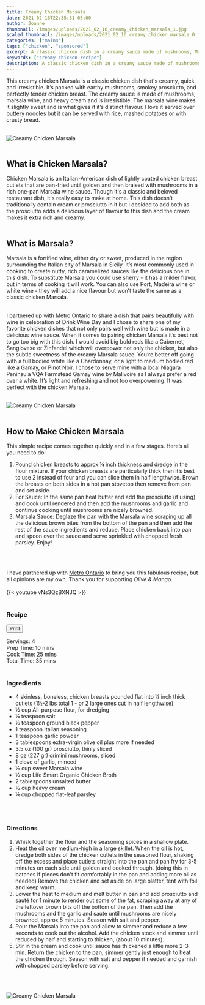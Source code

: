 ```yaml
---
title: Creamy Chicken Marsala
date: 2021-02-16T22:35:31-05:00
author: Joanne
thumbnail: /images/uploads/2021_02_16_creamy_chicken_marsala_1.jpg
scaled_thumbnail: /images/uploads/2021_02_16_creamy_chicken_marsala_0.jpg
categories: ["mains"]
tags: ["chicken", "sponsored"]
excerpt: A classic chicken dish in a creamy sauce made of mushrooms, Marsala wine and cream
keywords: ["creamy chicken recipe"]
description: A classic chicken dish in a creamy sauce made of mushrooms, Marsala wine and cream
---
```

<span class="blog-text">

This creamy chicken Marsala is a classic chicken dish that's creamy, quick, and irresistible. It’s packed with earthy mushrooms, smokey prosciutto, and perfectly tender chicken breast. The creamy sauce is made of mushrooms, marsala wine, and heavy cream and is irresistible. The marsala wine makes it slightly sweet and is what gives it it’s distinct flavour. I love it served over buttery noodles but it can be served with rice, mashed potatoes or with crusty bread.
</br>
</br>

![Creamy Chicken Marsala](/images/uploads/2021_02_16_creamy_chicken_marsala_2.jpg)
</br>
</br>

## What is Chicken Marsala? 
Chicken Marsala is an Italian-American dish of lightly coated chicken breast cutlets that are pan-fried until golden and then braised with mushrooms in a rich one-pan Marsala wine sauce. Though it's a classic and beloved restaurant dish, it's really easy to make at home. This dish doesn’t traditionally contain cream or prosciutto in it but I decided to add both as the prosciutto adds a delicious layer of flavour to this dish and the cream makes it  extra rich and creamy. 
</br>
</br>

## What is Marsala? 
Marsala is a fortified wine, either dry or sweet, produced in the region surrounding the Italian city of Marsala in Sicily. It’s most commonly used in cooking to create nutty, rich caramelized sauces like the delicious one in this dish. To substitute Marsala you could use sherry - it has a milder flavor, but in terms of cooking it will work. You can also use Port, Madeira wine or white wine - they will add a nice flavour but won’t taste the same as a classic chicken Marsala. 
</br>
</br>

I partnered up with Metro Ontario to share a dish that pairs beautifully with wine in celebration of Drink Wine Day and I chose to share one of my favorite chicken dishes that not only pairs well with wine but is made in a delicious wine sauce. When it comes to pairing chicken Marsala it’s best not to go too big with this dish. I would avoid big bold reds like a Cabernet, Sangiovese or Zinfandel which will overpower not only the chicken, but also the subtle sweetness of the creamy Marsala sauce. You’re better off going with a full bodied white like a Chardonnay, or a light to medium bodied red like a Gamay, or Pinot Noir. I chose to serve mine with a local Niagara Peninsula VQA Farmstead Gamay wine by Malivoire as I always prefer a red over a white. It’s light and refreshing and not too overpowering. It was perfect with the chicken Marsala.
</br>
</br>

![Creamy Chicken Marsala](/images/uploads/2021_02_16_creamy_chicken_marsala_3.jpg)
</br>
</br>

## How to Make Chicken Marsala
This simple recipe comes together quickly and in a few stages. Here’s all you need to do:
1.	Pound chicken breasts to approx ¼ inch thickness and dredge in the flour mixture. If your chicken breasts are particularly thick then it’s best to use 2 instead of four and you can slice them in half lengthwise. Brown the breasts on both sides in a hot pan stovetop then remove from pan and set aside. 
2.	For Sauce: In the same pan heat butter and add the prosciutto (if using) and cook until rendered and then add the mushrooms and garlic and continue cooking until mushrooms are nicely browned.
3.	Marsala Sauce: Deglaze the pan with the Marsala wine scraping up all the delicious brown bites from the bottom of the pan and then add the rest of the sauce ingredients and reduce. Place chicken back into pan and spoon over the sauce and serve sprinkled with chopped fresh parsley. Enjoy! 
</br>
</br>

I have partnered up with <span class="highlight"><a rel="nofollow" href="https://www.metro.ca/en?utm_source=TheOliveAndMango&utm_medium=influencer&utm_campaign=metro">Metro Ontario</a></span> to bring you this fabulous recipe, but all opinions are my own. Thank you for supporting _Olive & Mango_.
</br>
</br>
{{< youtube vNs3QzBXNJQ >}}
</br>
</br>
</span>

### Recipe
<div print_button><form>
<input type="button" value="Print" class="btn__print" onClick="window.print()">
</form></div>

<div>Servings: <span itemprop="recipeYield">4</div>
<div>Prep Time: <meta itemprop="prepTime" content="PT10M">10 mins</div>
<div>Cook Time: <meta itemprop="cookTime" content="PT25M">25 mins</div>
<div>Total Time: 35 mins</div>
</br>

### Ingredients 
* <span itemprop="recipeIngredient">4 skinless, boneless, chicken breasts pounded flat into &frac14; inch thick cutlets (1&frac12;-2 lbs total 1 - or 2 large ones cut in half lengthwise)</span>
* <span itemprop="recipeIngredient">&frac12; cup All-purpose flour, for dredging</span>
* <span itemprop="recipeIngredient">&frac14; teaspoon salt </span>
* <span itemprop="recipeIngredient">&frac12; teaspoon ground black pepper</span>
* <span itemprop="recipeIngredient">1 teaspoon Italian seasoning </span>
* <span itemprop="recipeIngredient">1 teaspoon garlic powder </span>
* <span itemprop="recipeIngredient">3 tablespoons extra-virgin olive oil plus more if needed </span>
* <span itemprop="recipeIngredient">3.5 oz (100 gr) prosciutto, thinly sliced </span>
* <span itemprop="recipeIngredient">8 oz (227 gr) crimini mushrooms, sliced </span>
* <span itemprop="recipeIngredient">1 clove of garlic, minced</span>
* <span itemprop="recipeIngredient">&frac12; cup sweet Marsala wine</span>
* <span itemprop="recipeIngredient">&frac12; cup Life Smart Organic Chicken Broth</span>
* <span itemprop="recipeIngredient">2 tablespoons unsalted butter</span>
* <span itemprop="recipeIngredient">&frac12; cup heavy cream </span>
* <span itemprop="recipeIngredient">&frac14; cup chopped flat-leaf parsley </span>
</br>
</br>

### Directions
1. Whisk together the flour and the seasoning spices in a shallow plate. 
1. Heat the oil over medium-high in a large skillet. When the oil is hot, dredge both sides of the chicken cutlets in the seasoned flour, shaking off the excess and place cutlets straight into the pan and pan fry for 3-5 minutes on each side until golden and cooked through. (doing this in batches if pieces don't fit comfortably in the pan and adding more oil as needed) Remove the chicken and set aside on large platter, tent with foil and keep warm. 
1. Lower the heat to medium and melt butter in pan and add prosciutto and sauté for 1 minute to render out some of the fat, scraping away at any of the leftover brown bits off the bottom of the pan. Then add the mushrooms and the garlic and saute until mushrooms are nicely browned, approx 5 minutes. Season with salt and pepper. 
1. Pour the Marsala into the pan and allow to simmer and reduce a few seconds to cook out the alcohol. Add the chicken stock and simmer  until reduced by half and starting to thicken, (about 10 minutes).
1. Stir in the cream and cook until sauce has thickened a little more 2-3 min. Return the chicken to the pan; simmer gently just enough  to heat the chicken through. Season with salt and pepper if needed and garnish with chopped parsley before serving.
</br>
</br>

![Creamy Chicken Marsala](/images/uploads/2021_02_16_creamy_chicken_marsala_4.jpg)